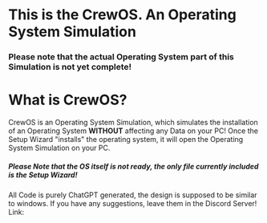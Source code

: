 # This is the CrewOS. An Operating System Simulation
### Please note that the actual Operating System part of this Simulation is not yet complete!

# What is CrewOS?
CrewOS is an Operating System Simulation, which simulates the installation of an Operating System **WITHOUT** affecting any Data on your PC! Once the Setup Wizard "installs" the operating system, it will open the Operating System Simulation on your PC. 
##### Please Note that the OS itself is not ready, the only file currently included is the Setup Wizard!

All Code is purely ChatGPT generated, the design is supposed to be similar to windows.
If you have any suggestions, leave them in the Discord Server!
Link: 
